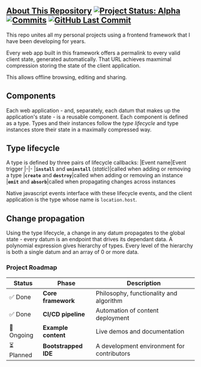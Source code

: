 ## [About This Repository](https://github.com/EJAugust/EJAugust) [![Project Status: Alpha](https://img.shields.io/badge/Project%20Status-Alpha-orange)](https://www.repostatus.org/#alpha) [![Commits](https://img.shields.io/github/commit-activity/t/EJAugust/EJAugust)](https://github.com/your-username/your-repo) [![GitHub Last Commit](https://img.shields.io/github/last-commit/EJAugust/EJAugust)](https://github.com/EJAugust/EJAugust)
This repo unites all my personal projects using a frontend framework that I have been developing for years.

Every web app built in this framework offers a permalink to every valid client state, generated automatically. That URL achieves maxmimal compression storing the state of the client application.

This allows offline browsing, editing and sharing.

## Components
Each web application - and, separately, each datum that makes up the application's state - is a reusable component. Each component is defined as a type. Types and their instances follow the *type lifecycle* and type instances store their state in a maximally compressed way.

## Type lifecycle
A type is defined by three pairs of lifecycle callbacks:
|Event name|Event trigger
|-|-
|**`install`** and **`uninstall`** (*static*)|called when adding or removing a type
|**`create`** and **`destroy`**|called when adding or removing an instance
|**`emit`** and **`absorb`**|called when propagating changes across instances

Native javascript events interface with these lifecycle events, and the client application is the type whose name is `location.host`.

## Change propagation
Using the type lifecycle, a change in any datum propagates to the global state - every datum is an endpoint that drives its dependant data. A polynomial expression gives  hierarchy of types. Every level of the hierarchy is both a single datum and an array of 0 or more data.

### Project Roadmap
|Status|Phase|Description
|-|-|-
|✅ Done|**Core framework**|Philosophy, functionality and algorithm
|✅ Done|**CI/CD pipeline**|Automation of content deployment
|🔄 Ongoing|**Example content**|Live demos and documentation
|⏳ Planned|**Bootstrapped IDE**|A development environment for contributors